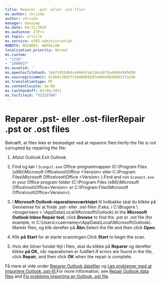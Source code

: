 ```yaml
---
title: Reparer .pst- eller .ost-filer
ms.author: chrisda
author: chrisda
manager: dansimp
ms.date: 04/21/2020
ms.audience: ITPro
ms.topic: article
ms.service: o365-administration
ROBOTS: NOINDEX, NOFOLLOW
localization_priority: Normal
ms.custom:
- "1226"
- "1800027"
ms.assetid: ''
ms.openlocfilehash: 1b6f3d55d69ce0664fa6316c6879ade9849d5950
ms.sourcegitcommit: 6c6b0c3885f33b08db929fe0b6496508d31fa2d6
ms.translationtype: MT
ms.contentlocale: da-DK
ms.lasthandoff: 05/06/2021
ms.locfileid: "52233708"
---
```

# <a name="repair-pst-or-ost-files"></a><span data-ttu-id="547ff-102">Reparer .pst- eller .ost-filer</span><span class="sxs-lookup"><span data-stu-id="547ff-102">Repair .pst or .ost files</span></span>

<span data-ttu-id="547ff-103">Bekræft, at filen ikke er beskadiget ved at reparere filen:</span><span class="sxs-lookup"><span data-stu-id="547ff-103">Verify the file is not corrupted by repairing the file:</span></span>

1. <span data-ttu-id="547ff-104">Afslut Outlook.</span><span class="sxs-lookup"><span data-stu-id="547ff-104">Exit Outlook.</span></span>

2. <span data-ttu-id="547ff-105">Find og kør i `Scanpst.exe` Office-programmappen (C:\Program Files (x86)\Microsoft Office\root\Office \<Version\> eller C:\Program Files\Microsoft Office\root\Office \<Version\> ).</span><span class="sxs-lookup"><span data-stu-id="547ff-105">Find and run `Scanpst.exe` in your Office program folder (C:\Program Files (x86)\Microsoft Office\root\Office\<Version\> or C:\Program Files\Microsoft Office\root\Office\<Version\>).</span></span>

3. <span data-ttu-id="547ff-106">I **Microsoft Outlook-reparationsværktøjet** til  Indbakke skal du klikke på Gennemse for at finde .pst- eller .ost-filen (f.eks. i C:\Brugere \\<brugernavn \> \AppData\Local\Microsoft\Outlook).</span><span class="sxs-lookup"><span data-stu-id="547ff-106">In the **Microsoft Outlook Inbox Repair tool**, click **Browse** to find the .pst or .ost file (for example, in C:\Users\\<username\>\AppData\Local\Microsoft\Outlook).</span></span> <span data-ttu-id="547ff-107">Markér filen, og klik derefter på **Åbn**.</span><span class="sxs-lookup"><span data-stu-id="547ff-107">Select the file and then click **Open**.</span></span>

4. <span data-ttu-id="547ff-108">Klik **på Start** for at starte scanningen.</span><span class="sxs-lookup"><span data-stu-id="547ff-108">Click **Start** to begin the scan.</span></span>

5. <span data-ttu-id="547ff-109">Hvis der bliver fundet fejl i filen, skal du klikke på **Reparer** og derefter klikke **på OK,** når reparationen er fuldført.</span><span class="sxs-lookup"><span data-stu-id="547ff-109">If errors are found in the file, click **Repair**, and then click **OK** when the repair is complete.</span></span>

<span data-ttu-id="547ff-110">Få mere at vide under [Reparer Outlook datafiler](https://support.office.com/article/25663bc3-11ec-4412-86c4-60458afc5253) og [Løs problemer med at importere Outlook .pst-fil.](https://support.office.com/article/2d2e50dc-5c36-4ab2-ab50-f1be733b3d6e)</span><span class="sxs-lookup"><span data-stu-id="547ff-110">For more information, see [Repair Outlook data files](https://support.office.com/article/25663bc3-11ec-4412-86c4-60458afc5253) and [Fix problems importing an Outlook .pst file](https://support.office.com/article/2d2e50dc-5c36-4ab2-ab50-f1be733b3d6e).</span></span>
